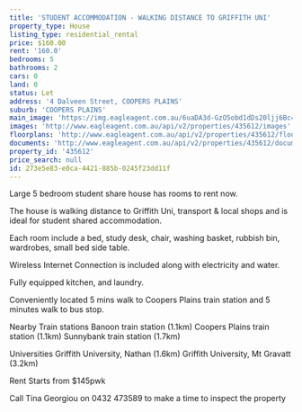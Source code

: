 ```yaml
---
title: 'STUDENT ACCOMMODATION - WALKING DISTANCE TO GRIFFITH UNI'
property_type: House
listing_type: residential_rental
price: $160.00
rent: '160.0'
bedrooms: 5
bathrooms: 2
cars: 0
land: 0
status: Let
address: '4 Dalveen Street, COOPERS PLAINS'
suburb: 'COOPERS PLAINS'
main_image: 'https://img.eagleagent.com.au/6uaDA3d-GzO5obd1dDs20ljj6Bc=/1280x854/smart/https://s3-us-west-2.amazonaws.com/eagleagent-orig/images/6826108/415381767-image-M.jpg'
images: 'http://www.eagleagent.com.au/api/v2/properties/435612/images'
floorplans: 'http://www.eagleagent.com.au/api/v2/properties/435612/floorplans'
documents: 'http://www.eagleagent.com.au/api/v2/properties/435612/documents'
property_id: '435612'
price_search: null
id: 273e5e83-e0ca-4421-885b-0245f23dd11f
---
```

Large 5 bedroom student share house has rooms to rent now.

The house is walking distance to Griffith Uni, transport & local shops and is ideal for student shared accommodation.

Each room include a bed, study desk, chair, washing basket, rubbish bin, wardrobes, small bed side table.

Wireless Internet Connection is included along with electricity and water.

Fully equipped kitchen, and laundry.

Conveniently located 5 mins walk to Coopers Plains train station and 5 minutes walk to bus stop.

Nearby Train stations
Banoon train station (1.1km)
Coopers Plains train station (1.1km)
Sunnybank train station (1.7km)

Universities
Griffith University, Nathan (1.6km)
Griffith University, Mt Gravatt (3.2km)

Rent Starts from $145pwk

Call Tina Georgiou on 0432 473589 to make a time to inspect the property